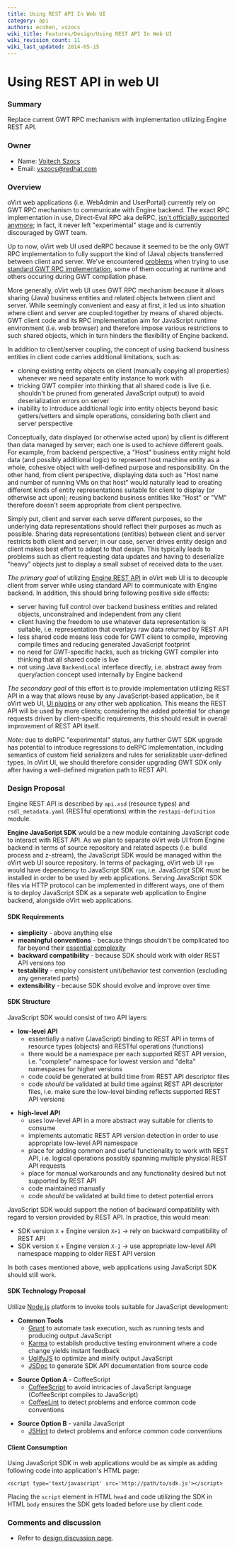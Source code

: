 ```yaml
---
title: Using REST API In Web UI
category: api
authors: ecohen, vszocs
wiki_title: Features/Design/Using REST API In Web UI
wiki_revision_count: 11
wiki_last_updated: 2014-05-15
---
```


# Using REST API in web UI

### Summary

Replace current GWT RPC mechanism with implementation utilizing Engine REST API.

### Owner

*   Name: [Vojtech Szocs](User:Vszocs)
*   Email: <vszocs@redhat.com>

### Overview

oVirt web applications (i.e. WebAdmin and UserPortal) currently rely on GWT RPC mechanism to communicate with Engine backend. The exact RPC implementation in use, Direct-Eval RPC aka deRPC, [isn't officially supported anymore](http://www.gwtproject.org/doc/latest/DevGuideServerCommunication.html#DevGuideDeRPC); in fact, it never left "experimental" stage and is currently discouraged by GWT team.

Up to now, oVirt web UI used deRPC because it seemed to be the only GWT RPC implementation to fully support the kind of (Java) objects transferred between client and server. We've encountered [problems](http://gerrit.ovirt.org/#/c/19122/) when trying to use [standard GWT RPC implementation](http://www.gwtproject.org/doc/latest/DevGuideServerCommunication.html#DevGuideCreatingServices), some of them occuring at runtime and others occuring during GWT compilation phase.

More generally, oVirt web UI uses GWT RPC mechanism because it allows sharing (Java) business entities and related objects between client and server. While seemingly convenient and easy at first, it led us into situation where client and server are coupled together by means of shared objects. GWT client code and its RPC implementation aim for JavaScript runtime environment (i.e. web browser) and therefore impose various restrictions to such shared objects, which in turn hinders the flexibility of Engine backend.

In addition to client/server coupling, the concept of using backend business entities in client code carries additional limitations, such as:

*   cloning existing entity objects on client (manually copying all properties) whenever we need separate entity instance to work with
*   tricking GWT compiler into thinking that all shared code is live (i.e. shouldn't be pruned from generated JavaScript output) to avoid deserialization errors on server
*   inability to introduce additional logic into entity objects beyond basic getters/setters and simple operations, considering both client and server perspective

Conceptually, data displayed (or otherwise acted upon) by client is different than data managed by server; each one is used to achieve different goals. For example, from backend perspective, a "Host" business entity might hold data (and possibly additional logic) to represent host machine entity as a whole, cohesive object with well-defined purpose and responsibility. On the other hand, from client perspective, displaying data such as "Host name and number of running VMs on that host" would naturally lead to creating different kinds of entity representations suitable for client to display (or otherwise act upon); reusing backend business entities like "Host" or "VM" therefore doesn't seem appropriate from client perspective.

Simply put, client and server each serve different purposes, so the underlying data representations should reflect their purposes as much as possible. Sharing data representations (entities) between client and server restricts both client and server; in our case, server drives entity design and client makes best effort to adapt to that design. This typically leads to problems such as client requesting data updates and having to deserialize "heavy" objects just to display a small subset of received data to the user.

*The primary goal* of utilizing [Engine REST API](REST-Api) in oVirt web UI is to decouple client from server while using standard API to communicate with Engine backend. In addition, this should bring following positive side effects:

*   server having full control over backend business entities and related objects, unconstrained and independent from any client
*   client having the freedom to use whatever data representation is suitable, i.e. representation that overlays raw data returned by REST API
*   less shared code means less code for GWT client to compile, improving compile times and reducing generated JavaScript footprint
*   no need for GWT-specific hacks, such as tricking GWT compiler into thinking that all shared code is live
*   not using Java `BackendLocal` interface directly, i.e. abstract away from query/action concept used internally by Engine backend

*The secondary goal* of this effort is to provide implementation utilizing REST API in a way that allows reuse by any JavaScript-based application, be it oVirt web UI, [UI plugins](Features/UIPlugins) or any other web application. This means the REST API will be used by more clients; considering the added potential for change requests driven by client-specific requirements, this should result in overall improvement of REST API itself.

*Note:* due to deRPC "experimental" status, any further GWT SDK upgrade has potential to introduce regressions to deRPC implementation, including semantics of custom field serializers and rules for serializable user-defined types. In oVirt UI, we should therefore consider upgrading GWT SDK only after having a well-defined migration path to REST API.

### Design Proposal

Engine REST API is described by `api.xsd` (resource types) and `rsdl_metadata.yaml` (RESTful operations) within the `restapi-definition` module.

**Engine JavaScript SDK** would be a new module containing JavaScript code to interact with REST API. As we plan to separate oVirt web UI from Engine backend in terms of source repository and related aspects (i.e. build process and z-stream), the JavaScript SDK would be managed within the oVirt web UI source repository. In terms of packaging, oVirt web UI `rpm` would have dependency to JavaScript SDK `rpm`, i.e. JavaScript SDK must be installed in order to be used by web applications. Serving JavaScript SDK files via HTTP protocol can be implemented in different ways, one of them is to deploy JavaScript SDK as a separate web application to Engine backend, alongside oVirt web applications.

#### SDK Requirements

*   **simplicity** - above anything else
*   **meaningful conventions** - because things shouldn't be complicated too far beyond their [essential complexity](http://en.wikipedia.org/wiki/Essential_complexity)
*   **backward compatibility** - because SDK should work with older REST API versions too
*   **testability** - employ consistent unit/behavior test convention (excluding any generated parts)
*   **extensibility** - because SDK should evolve and improve over time

#### SDK Structure

JavaScript SDK would consist of two API layers:

*   **low-level API**
    -   essentially a native (JavaScript) binding to REST API in terms of resource types (objects) and RESTful operations (functions)
    -   there would be a namespace per each supported REST API version, i.e. "complete" namespace for lowest version and "delta" namespaces for higher versions
    -   code *could* be generated at build time from REST API descriptor files
    -   code *should* be validated at build time against REST API descriptor files, i.e. make sure the low-level binding reflects supported REST API versions

<!-- -->

*   **high-level API**
    -   uses low-level API in a more abstract way suitable for clients to consume
    -   implements automatic REST API version detection in order to use appropriate low-level API namespace
    -   place for adding common and useful functionality to work with REST API, i.e. logical operations possibly spanning multiple physical REST API requests
    -   place for manual workarounds and any functionality desired but not supported by REST API
    -   code maintained manually
    -   code *should* be validated at build time to detect potential errors

JavaScript SDK would support the notion of backward compatibility with regard to version provided by REST API. In practice, this would mean:

*   SDK version `X` + Engine version `X+1` → rely on backward compatibility of REST API
*   SDK version `X` + Engine version `X-1` → use appropriate low-level API namespace mapping to older REST API version

In both cases mentioned above, web applications using JavaScript SDK should still work.

#### SDK Technology Proposal

Utilize [Node.js](http://nodejs.org/) platform to invoke tools suitable for JavaScript development:

*   **Common Tools**
    -   [Grunt](http://gruntjs.com/) to automate task execution, such as running tests and producing output JavaScript
    -   [Karma](http://karma-runner.github.io/) to establish productive testing environment where a code change yields instant feedback
    -   [UglifyJS](http://lisperator.net/uglifyjs/) to optimize and minify output JavaScript
    -   [JSDoc](https://github.com/jsdoc3/jsdoc) to generate SDK API documentation from source code

<!-- -->

*   **Source Option A** - CoffeeScript
    -   [CoffeeScript](http://coffeescript.org/) to avoid intricacies of JavaScript language (CoffeeScript compiles to JavaScript)
    -   [CoffeeLint](http://www.coffeelint.org/) to detect problems and enforce common code conventions

<!-- -->

*   **Source Option B** - vanilla JavaScript
    -   [JSHint](http://www.jshint.com/) to detect problems and enforce common code conventions

#### Client Consumption

Using JavaScript SDK in web applications would be as simple as adding following code into application's HTML page:

    <script type='text/javascript' src='http://path/to/sdk.js'></script>

Placing the `script` element in HTML `head` and code utilizing the SDK in HTML `body` ensures the SDK gets loaded before use by client code.

### Comments and discussion

*   Refer to [design discussion page](Talk:Features/Design/Using_REST_API_In_Web_UI).
